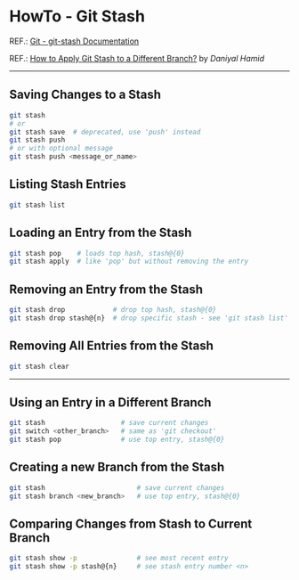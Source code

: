 # HowTo - Git Stash

REF.: [Git - git-stash Documentation](https://git-scm.com/docs/git-stash)
<!-- https://stackoverflow.com/questions/5737002/how-to-delete-a-stash-created-with-git-stash-create -->
REF.: [How to Apply Git Stash to a Different Branch?](https://www.designcise.com/web/tutorial/how-to-apply-git-stash-to-a-different-branch) by _Daniyal Hamid_

----

## Saving Changes to a Stash

```bash
git stash
# or
git stash save  # deprecated, use 'push' instead
git stash push
# or with optional message
git stash push <message_or_name>
```

## Listing Stash Entries

```bash
git stash list
```

## Loading an Entry from the Stash

```bash
git stash pop    # loads top hash, stash@{0}
git stash apply  # like 'pop' but without removing the entry
```

## Removing an Entry from the Stash

```bash
git stash drop            # drop top hash, stash@{0}
git stash drop stash@{n}  # drop specific stash - see 'git stash list'
```

## Removing All Entries from the Stash

```bash
git stash clear
```

----

## Using an Entry in a Different Branch

```bash
git stash                   # save current changes
git switch <other_branch>   # same as 'git checkout'
git stash pop               # use top entry, stash@{0}
```

## Creating a new Branch from the Stash

```bash
git stash                       # save current changes
git stash branch <new_branch>   # use top entry, stash@{0}
```

## Comparing Changes from Stash to Current Branch

```bash
git stash show -p               # see most recent entry
git stash show -p stash@{n}     # see stash entry number <n>
```
